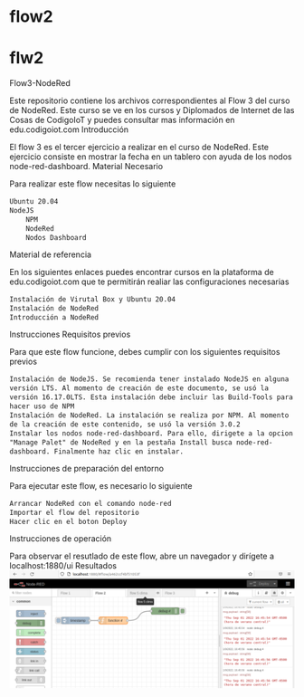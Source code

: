 # flow2
# flw2
Flow3-NodeRed

Este repositorio contiene los archivos correspondientes al Flow 3 del curso de NodeRed. Este curso se ve en los cursos y Diplomados de Internet de las Cosas de CodigoIoT y puedes consultar mas información en edu.codigoiot.com
Introducción

El flow 3 es el tercer ejercicio a realizar en el curso de NodeRed. Este ejercicio consiste en mostrar la fecha en un tablero con ayuda de los nodos node-red-dashboard.
Material Necesario

Para realizar este flow necesitas lo siguiente

    Ubuntu 20.04
    NodeJS
        NPM
        NodeRed
        Nodos Dashboard

Material de referencia

En los siguientes enlaces puedes encontrar cursos en la plataforma de edu.codigoiot.com que te permitirán realiar las configuraciones necesarias

    Instalación de Virutal Box y Ubuntu 20.04
    Instalación de NodeRed
    Introducción a NodeRed

Instrucciones
Requisitos previos

Para que este flow funcione, debes cumplir con los siguientes requisitos previos

    Instalación de NodeJS. Se recomienda tener instalado NodeJS en alguna versión LTS. Al momento de creación de este documento, se usó la versión 16.17.0LTS. Esta instalación debe incluir las Build-Tools para hacer uso de NPM
    Instalación de NodeRed. La instalación se realiza por NPM. Al momento de la creación de este contenido, se usó la versión 3.0.2
    Instalar los nodos node-red-dashboard. Para ello, dirigete a la opcion "Manage Palet" de NodeRed y en la pestaña Install busca node-red-dashboard. Finalmente haz clic en instalar.

Instrucciones de preparación del entorno

Para ejecutar este flow, es necesario lo siguiente

    Arrancar NodeRed con el comando node-red
    Importar el flow del repositorio
    Hacer clic en el boton Deploy

Instrucciones de operación

Para observar el resutlado de este flow, abre un navegador y dirígete a localhost:1880/ui
Resultados
<img src='./flow2.png'>
